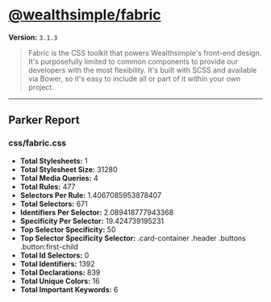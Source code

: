 # [@wealthsimple/fabric]( http://fabric.wealthsimple.com )

**Version:** `3.1.3`

> Fabric is the CSS toolkit that powers Wealthsimple's front-end design. It's purposefully limited to common components to provide our developers with the most flexibility. It's built with SCSS and available via Bower, so it's easy to include all or part of it within your own project.

* * *

## Parker Report

### css/fabric.css

- **Total Stylesheets:** 1
- **Total Stylesheet Size:** 31280
- **Total Media Queries:** 4
- **Total Rules:** 477
- **Selectors Per Rule:** 1.4067085953878407
- **Total Selectors:** 671
- **Identifiers Per Selector:** 2.089418777943368
- **Specificity Per Selector:** 19.424739195231
- **Top Selector Specificity:** 50
- **Top Selector Specificity Selector:** .card-container .header .buttons .button:first-child
- **Total Id Selectors:** 0
- **Total Identifiers:** 1392
- **Total Declarations:** 839
- **Total Unique Colors:** 16
- **Total Important Keywords:** 6
